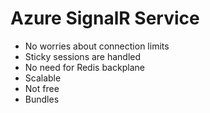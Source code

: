 # Azure SignalR Service

- No worries about connection limits
- Sticky sessions are handled
- No need for Redis backplane
- Scalable
- Not free
- Bundles